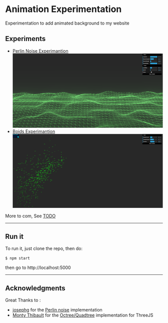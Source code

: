 # Animation Experimentation
Experimentation to add animated background to my website

## Experiments
 - [Perlin Noise Experimantion](./0_Perlin_Noise/)
![Perlin Noise Images](./Assets/Perlin_Noise.png)
 - [Boids Experimantion](./1_Boids/) 
![Boids Images](./Assets/Boids.png)


More to com, See [TODO](./TODO)

---

## Run it

To run it, just clone the repo, then do:
```
$ npm start
```
then go to http://localhost:5000

---
## Acknowledgments
 Great Thanks to :
 - [josephg](https://github.com/josephg) for the [Perlin noise](https://github.com/josephg/noisejs) implementation
 - [Monty Thibault](https://github.com/MontyThibault) for the [Octree/Quadtree](https://gist.github.com/MontyThibault/5000259) implementation for ThreeJS
